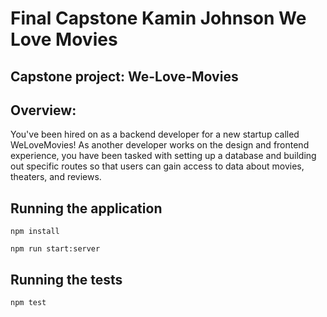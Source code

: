 # Final Capstone Kamin Johnson We Love Movies
## Capstone project: We-Love-Movies

## Overview:

You've been hired on as a backend developer for a new startup called WeLoveMovies! As another developer works on the design and frontend experience, you have been tasked with setting up a database and building out specific routes so that users can gain access to data about movies, theaters, and reviews.

## Running the application
`npm install`

`npm run start:server`

## Running the tests

`npm test`

